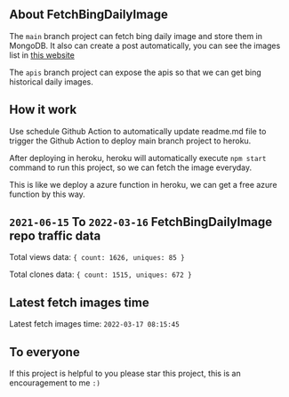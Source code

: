 ## About FetchBingDailyImage

The `main` branch project can fetch bing daily image and store them in MongoDB.
It also can create a post automatically, you can see the images list in [this website](https://oursalbum.netlify.app)

The `apis` branch project can expose the apis so that we can get bing historical daily images.

## How it work

Use schedule Github Action to automatically update readme.md file to trigger the Github Action to deploy main branch project to heroku.

After deploying in heroku, heroku will automatically execute `npm start` command to run this project, so we can fetch the image everyday.

This is like we deploy a azure function in heroku, we can get a free azure function by this way.

## `2021-06-15` To `2022-03-16` FetchBingDailyImage repo traffic data

Total views data: `{ count: 1626, uniques: 85 }`

Total clones data: `{ count: 1515, uniques: 672 }`

## Latest fetch images time

Latest fetch images time: `2022-03-17 08:15:45`

## To everyone

If this project is helpful to you please star this project, this is an encouragement to me `:)`



